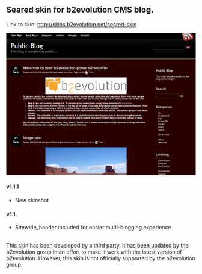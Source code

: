## Seared skin for b2evolution CMS blog.

Link to skin: http://skins.b2evolution.net/seared-skin

<img src="skinshot.png"/>

#### v1.1.1

- New skinshot

#### v1.1.

- Sitewide_header included for easier multi-blogging experience

<br/>
This skin has been developed by a third party. It has been updated by the b2evolution group in an effort to make it work with the latest version of b2evolution. However, this skin is not officially supported by the b2evolution group.
